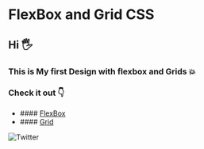 # FlexBox and Grid CSS

## Hi :raised_hand_with_fingers_splayed: 
### This is My first Design with flexbox and Grids :boom:

### Check it out :point_down:

<ul>
  <li>#### <a href="./Flexbox_and_Grid/index.html">FlexBox</a> </li>
  <li>#### <a href="./Flexbox_and_Grid/grid.html">Grid</a> </li>
</ul>



![Twitter](https://img.shields.io/twitter/follow/SimpleNick6.svg?style=social&label=@SimpleNick6)

